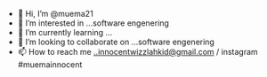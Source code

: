- 👋 Hi, I’m @muema21
- 👀 I’m interested in ...software engenering
- 🌱 I’m currently learning ... 
- 💞️ I’m looking to collaborate on ...software engenering
- 📫 How to reach me ..innocentwizzlahkid@gmail.com / instagram #muemainnocent 

<!---
muema21/muema21 is a ✨ special ✨ repository because its `README.md` (this file) appears on your GitHub profile.
You can click the Preview link to take a look at your changes.
--->
